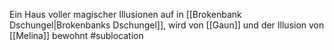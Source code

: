 Ein Haus voller magischer Illusionen auf in [[Brokenbank Dschungel|Brokenbanks Dschungel]], wird von [[Gaun]] und der Illusion von [[Melina]] bewohnt
#sublocation